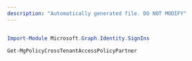 ```yaml
---
description: "Automatically generated file. DO NOT MODIFY"
---
```


```powershell

Import-Module Microsoft.Graph.Identity.SignIns

Get-MgPolicyCrossTenantAccessPolicyPartner

```